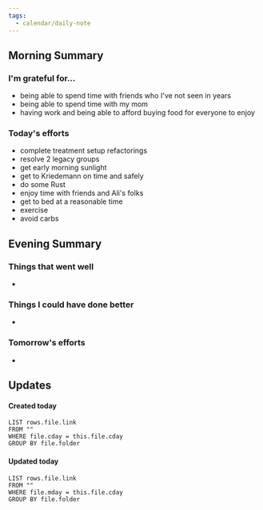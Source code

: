 ```yaml
---
tags:
  - calendar/daily-note
---
```


## Morning Summary

### I'm grateful for...

- being able to spend time with friends who I've not seen in years
- being able to spend time with my mom
- having work and being able to afford buying food for everyone to enjoy

### Today's efforts

- complete treatment setup refactorings
- resolve 2 legacy groups
- get early morning sunlight
- get to Kriedemann on time and safely
- do some Rust
- enjoy time with friends and Ali's folks
- get to bed at a reasonable time
- exercise
- avoid carbs

## Evening Summary

### Things that went well

-

### Things I could have done better

-

### Tomorrow's efforts

-

## Updates

#### Created today

```dataview
LIST rows.file.link
FROM ""
WHERE file.cday = this.file.cday
GROUP BY file.folder
```

#### Updated today

```dataview
LIST rows.file.link
FROM ""
WHERE file.mday = this.file.cday
GROUP BY file.folder
```
